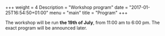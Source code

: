 +++
weight = 4
Description = "Workshop program"
date = "2017-01-25T16:54:50+01:00"
menu = "main"
title = "Program"
+++

The workshop will be run __the 19th of July__, from 11:00 am to 6:00 pm. The exact program will be announced later.